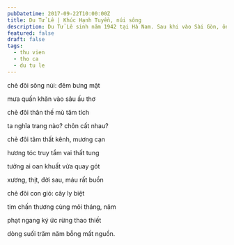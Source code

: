 ```yaml
---
pubDatetime: 2017-09-22T10:00:00Z
title: Du Tử Lê | Khúc Hạnh Tuyền, núi sông
description: Du Tử Lê sinh năm 1942 tại Hà Nam. Sau khi vào Sài Gòn, ông bắt đầu sáng tác nhiều tác phẩm dưới nhiều bút hiệu khác nhau. Bút hiệu Du Tử Lê được dùng lần đầu tiên vào năm 1958.
featured: false
draft: false
tags:
  - thu vien
  - tho ca
  - du tu le
---
```


chẻ đôi sông núi: đêm bưng mặt

mưa quấn khăn vào sâu ấu thơ

chẻ đôi thân thế mù tăm tích

ta nghĩa trang nào? chôn cất nhau?

chẻ đôi tâm thất kênh, mương cạn

hương tóc truy tầm vai thất tung

tưởng ai oan khuất vừa quay gót

xương, thịt, đời sau, máu rất buồn

chẻ đôi con gió: cây ly biệt

tim chấn thương cùng môi tháng, năm

phạt ngang ký ức rừng thao thiết

dòng suối trăm năm bỗng mất nguồn.

